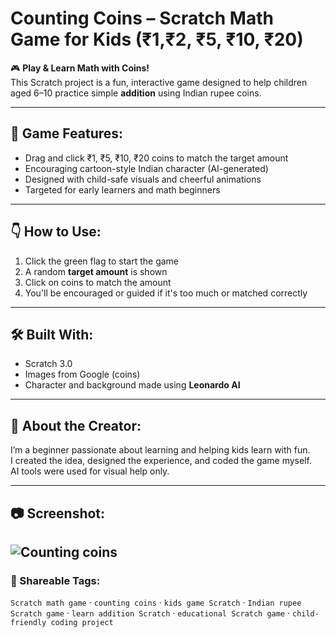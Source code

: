 # Counting Coins – Scratch Math Game for Kids (₹1,₹2, ₹5, ₹10, ₹20)

🎮 **Play & Learn Math with Coins!**  
This Scratch project is a fun, interactive game designed to help children aged 6–10 practice simple **addition** using Indian rupee coins.

---

## 🔢 Game Features:
- Drag and click ₹1, ₹5, ₹10, ₹20 coins to match the target amount
- Encouraging cartoon-style Indian character (AI-generated)
- Designed with child-safe visuals and cheerful animations
- Targeted for early learners and math beginners

---

## 👇 How to Use:
1. Click the green flag to start the game
2. A random **target amount** is shown
3. Click on coins to match the amount
4. You'll be encouraged or guided if it's too much or matched correctly

---

## 🛠️ Built With:
- Scratch 3.0
- Images from Google (coins)
- Character and background made using **Leonardo AI**

---

## 🤖 About the Creator:
I’m a beginner passionate about learning and helping kids learn with fun.  
I created the idea, designed the experience, and coded the game myself.  
AI tools were used for visual help only.

---
## 📷 Screenshot:
![Counting coins](https://github.com/user-attachments/assets/80fcff21-c47c-4b7b-ba0a-2557eb8f9a3b)
---
### 🔗 Shareable Tags:
`Scratch math game` · `counting coins` · `kids game Scratch` · `Indian rupee Scratch game` · `learn addition Scratch` · `educational Scratch game` · `child-friendly coding project`


